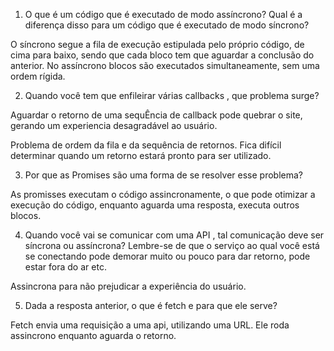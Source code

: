 1. O que é um código que é executado de modo assíncrono? Qual é a diferença disso para um código que é executado de modo síncrono?

  O síncrono segue a fila de execução estipulada pelo próprio código, de cima para baixo, sendo que cada bloco tem que aguardar a conclusão do anterior. No assíncrono blocos são executados simultaneamente, sem uma ordem rígida.

2. Quando você tem que enfileirar várias callbacks , que problema surge?

  Aguardar o retorno de uma sequÊncia de callback pode quebrar o site, gerando um experiencia desagradável ao usuário.

  Problema de ordem da fila e da sequência de retornos. Fica difícil determinar quando um retorno estará pronto para ser utilizado.

3. Por que as Promises são uma forma de se resolver esse problema?

  As promisses executam o código assincronamente, o que pode otimizar a execução do código, enquanto aguarda uma resposta, executa outros blocos.

4. Quando você vai se comunicar com uma API , tal comunicação deve ser síncrona ou assíncrona? Lembre-se de que o serviço ao qual você está se conectando pode demorar muito ou pouco para dar retorno, pode estar fora do ar etc.

  Assincrona para não prejudicar a experiência do usuário.

5. Dada a resposta anterior, o que é fetch e para que ele serve?

  Fetch envia uma requisição a uma api, utilizando uma URL. Ele roda assincrono enquanto aguarda o retorno.